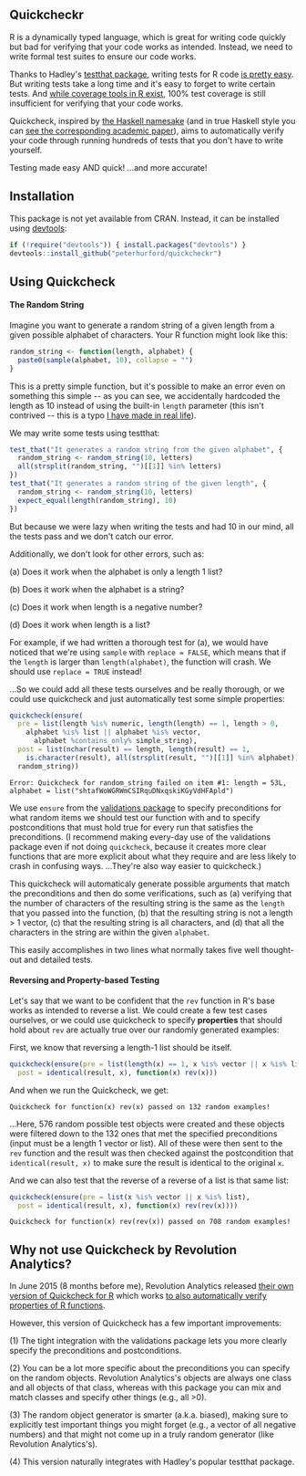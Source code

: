 ## Quickcheckr

R is a dynamically typed language, which is great for writing code quickly but bad for verifying that your code works as intended.  Instead, we need to write formal test suites to ensure our code works.

Thanks to Hadley's [testthat package](https://github.com/hadley/testthat), writing tests for R code [is pretty easy](http://r-pkgs.had.co.nz/).  But writing tests take a long time and it's easy to forget to write certain tests.  And [while coverage tools in R exist](https://github.com/jimhester/covr), 100% test coverage is still insufficient for verifying that your code works.

Quickcheck, inspired by [the Haskell namesake](https://github.com/nick8325/quickcheck) (and in true Haskell style you can [see the corresponding academic paper](http://www.eecs.northwestern.edu/~robby/courses/395-495-2009-fall/quick.pdf)), aims to automatically verify your code through running hundreds of tests that you don't have to write yourself.

Testing made easy AND quick! ...and more accurate!


## Installation

This package is not yet available from CRAN.  Instead, it can be installed using [devtools](http://www.github.com/hadley/devtools):

```R
if (!require("devtools")) { install.packages("devtools") }
devtools::install_github("peterhurford/quickcheckr")
```


## Using Quickcheck

#### The Random String

Imagine you want to generate a random string of a given length from a given possible alphabet of characters.  Your R function might look like this:

```R
random_string <- function(length, alphabet) {
  paste0(sample(alphabet, 10), collapse = "")
}
```

This is a pretty simple function, but it's possible to make an error even on something this simple -- as you can see, we accidentally hardcoded the length as 10 instead of using the built-in `length` parameter (this isn't contrived -- this is a typo [I have made in real life](https://github.com/peterhurford/validations/commit/585af6de4ee25622dfaa665e83106a2398cc946c)).

We may write some tests using testthat:

```R
test_that("It generates a random string from the given alphabet", {
  random_string <- random_string(10, letters)
  all(strsplit(random_string, "")[[1]] %in% letters)
})
test_that("It generates a random string of the given length", {
  random_string <- random_string(10, letters)
  expect_equal(length(random_string), 10)
})
```

But because we were lazy when writing the tests and had 10 in our mind, all the tests pass and we don't catch our error.

Additionally, we don't look for other errors, such as:

(a) Does it work when the alphabet is only a length 1 list?

(b) Does it work when the alphabet is a string?

(c) Does it work when length is a negative number?

(d) Does it work when length is a list?

For example, if we had written a thorough test for (a), we would have noticed that we're using `sample` with `replace = FALSE`, which means that if the `length` is larger than `length(alphabet)`, the function will crash.  We should use `replace = TRUE` instead!

...So we could add all these tests ourselves and be really thorough, or we could use quickcheck and just automatically test some simple properties:

```R
quickcheck(ensure(
  pre = list(length %is% numeric, length(length) == 1, length > 0,
    alphabet %is% list || alphabet %is% vector,
      alphabet %contains_only% simple_string),
  post = list(nchar(result) == length, length(result) == 1,
    is.character(result), all(strsplit(result, "")[[1]] %in% alphabet)),
  random_string))
```
```
Error: Quickcheck for random_string failed on item #1: length = 53L, alphabet = list("shtafWoWGRWmCSIRquDNxqskiKGyVdHFApld")
```

We use `ensure` from the [validations package](https://github.com/peterhurford/validations) to specify preconditions for what random items we should test our function with and to specify postconditions that must hold true for every run that satisfies the preconditions.  (I recommend making every-day use of the validations package even if not doing `quickcheck`, because it creates more clear functions that are more explicit about what they require and are less likely to crash in confusing ways.  ...They're also way easier to quickcheck.)

This quickcheck will automaticaly generate possible arguments that match the preconditions and then do some verifications, such as (a) verifying that the number of characters of the resulting string is the same as the `length` that you passed into the function, (b) that the resulting string is not a length > 1 vector, (c) that the resulting string is all characters, and (d) that all the characters in the string are within the given `alphabet`.

This easily accomplishes in two lines what normally takes five well thought-out and detailed tests.

#### Reversing and Property-based Testing

Let's say that we want to be confident that the `rev` function in R's base works as intended to reverse a list.  We could create a few test cases ourselves, or we could use quickcheck to specify **properties** that should hold about `rev` are actually true over our randomly generated examples:

First, we know that reversing a length-1 list should be itself.

```R
quickcheck(ensure(pre = list(length(x) == 1, x %is% vector || x %is% list),
  post = identical(result, x), function(x) rev(x)))
```

And when we run the Quickcheck, we get:

```
Quickcheck for function(x) rev(x) passed on 132 random examples!
```

...Here, 576 random possible test objects were created and these objects were filtered down to the 132 ones that met the specified preconditions (input must be a length 1 vector or list). All of these were then sent to the `rev` function and the result was then checked against the postcondition that `identical(result, x)` to make sure the result is identical to the original `x`.

And we can also test that the reverse of a reverse of a list is that same list:

```R
quickcheck(ensure(pre = list(x %is% vector || x %is% list),
  post = identical(result, x), function(x) rev(rev(x))))
```
```
Quickcheck for function(x) rev(rev(x)) passed on 708 random examples!
```


## Why not use Quickcheck by Revolution Analytics?

In June 2015 (8 months before me), Revolution Analytics released [their own version of Quickcheck for R](https://github.com/RevolutionAnalytics/quickcheck) which works [to also automatically verify properties of R functions](https://github.com/RevolutionAnalytics/quickcheck/blob/master/docs/tutorial.md).

However, this version of Quickcheck has a few important improvements:

(1) The tight integration with the validations package lets you more clearly specify the preconditions and postconditions.

(2) You can be a lot more specific about the preconditions you can specify on the random objects. Revolution Analytics's objects are always one class and all objects of that class, whereas with this package you can mix and match classes and specify other things (e.g., all >0).

(3) The random object generator is smarter (a.k.a. biased), making sure to explicitly test important things you might forget (e.g., a vector of all negative numbers) and that might not come up in a truly random generator (like Revolution Analytics's).

(4) This version naturally integrates with Hadley's popular testthat package.

